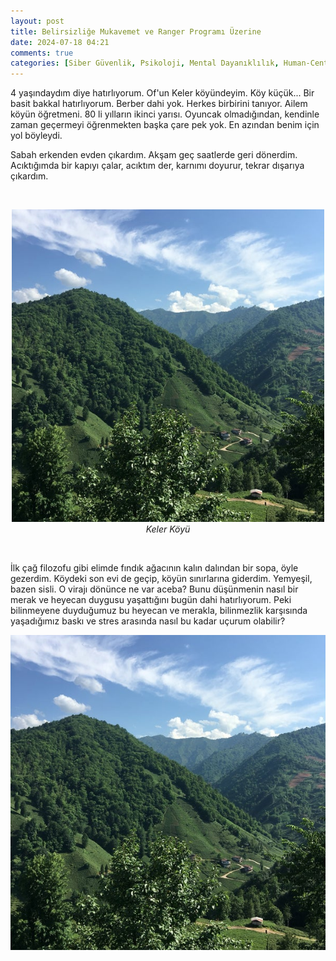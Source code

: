 ```yaml
---
layout: post
title: Belirsizliğe Mukavemet ve Ranger Programı Üzerine
date: 2024-07-18 04:21
comments: true
categories: [Siber Güvenlik, Psikoloji, Mental Dayanıklılık, Human-Centric Skills, Ranger Programı]
---
```


4 yaşındaydım diye hatırlıyorum. Of'un Keler köyündeyim. Köy küçük... Bir basit bakkal hatırlıyorum. Berber dahi yok. Herkes birbirini tanıyor. Ailem köyün öğretmeni. 80 li yılların ikinci yarısı. Oyuncak olmadığından, kendinle zaman geçermeyi öğrenmekten başka çare pek yok. En azından benim için yol böyleydi. 
 <!--more-->

Sabah erkenden evden çıkardım. Akşam geç saatlerde geri dönerdim. Acıktığımda bir kapıyı çalar, acıktım der, karnımı doyurur, tekrar dışarıya çıkardım. 

<br>
<div class="img-container" markdown="1">
<p align="center">
  <img alt="img-name" src="/img/belirsizlik/keler.jpg" width="500" class="img-container">
  <br>
    <em>Keler Köyü</em>
</p>
</div>
<br>

İlk çağ filozofu gibi elimde fındık ağacının kalın dalından bir sopa, öyle gezerdim. Köydeki son evi de geçip, köyün sınırlarına giderdim. Yemyeşil, bazen sisli. O virajı dönünce ne var aceba? Bunu düşünmenin nasıl bir merak ve heyecan duygusu yaşattığını bugün dahi hatırlıyorum. Peki bilinmeyene duyduğumuz bu heyecan ve merakla, bilinmezlik karşısında yaşadığımız baskı ve stres arasında nasıl bu kadar uçurum olabilir?

<div class="img-container">
    <img src="/img/belirsizlik/keler.jpg" alt="Image Description">
</div>


